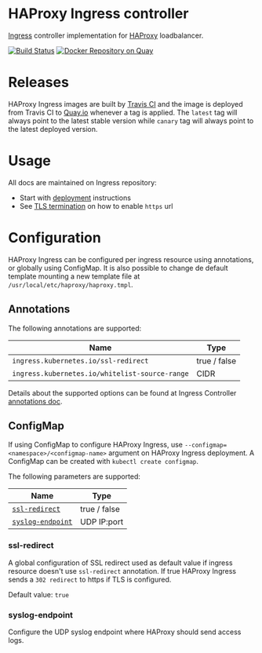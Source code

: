 # HAProxy Ingress controller

[Ingress](https://kubernetes.io/docs/user-guide/ingress/) controller implementation for [HAProxy](http://www.haproxy.org/) loadbalancer.

[![Build Status](https://travis-ci.org/jcmoraisjr/haproxy-ingress.svg?branch=master)](https://travis-ci.org/jcmoraisjr/haproxy-ingress) [![Docker Repository on Quay](https://quay.io/repository/jcmoraisjr/haproxy-ingress/status "Docker Repository on Quay")](https://quay.io/repository/jcmoraisjr/haproxy-ingress)

# Releases

HAProxy Ingress images are built by [Travis CI](https://travis-ci.org/jcmoraisjr/haproxy-ingress) and the
image is deployed from Travis CI to [Quay.io](https://quay.io/repository/jcmoraisjr/haproxy-ingress?tag=latest&tab=tags)
whenever a tag is applied. The `latest` tag will always point to the latest stable version while
`canary` tag will always point to the latest deployed version.

# Usage

All docs are maintained on Ingress repository:

* Start with [deployment](https://github.com/kubernetes/ingress/tree/master/examples/deployment/haproxy) instructions
* See  [TLS termination](https://github.com/kubernetes/ingress/tree/master/examples/tls-termination/haproxy) on how to enable `https` url

# Configuration

HAProxy Ingress can be configured per ingress resource using annotations, or globally
using ConfigMap. It is also possible to change de default template mounting a new
template file at `/usr/local/etc/haproxy/haproxy.tmpl`.

## Annotations

The following annotations are supported:

|Name|Type|
|---|---|
|`ingress.kubernetes.io/ssl-redirect`|true / false|
|`ingress.kubernetes.io/whitelist-source-range`|CIDR|

Details about the supported options can be found at Ingress Controller
[annotations doc](https://github.com/kubernetes/ingress/blob/master/controllers/nginx/configuration.md#annotations).

## ConfigMap

If using ConfigMap to configure HAProxy Ingress, use
`--configmap=<namespace>/<configmap-name>` argument on HAProxy Ingress deployment.
A ConfigMap can be created with `kubectl create configmap`.

The following parameters are supported:

|Name|Type|
|---|---|
|[`ssl-redirect`](#ssl-redirect)|true / false|
|[`syslog-endpoint`](#syslog-endpoint)|UDP IP:port|

### ssl-redirect

A global configuration of SSL redirect used as default value if ingress resource
doesn't use `ssl-redirect` annotation. If true HAProxy Ingress sends a `302 redirect`
to https if TLS is configured.

Default value: `true`

### syslog-endpoint

Configure the UDP syslog endpoint where HAProxy should send access logs.
